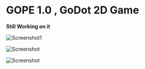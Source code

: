 # GOPE 1.0 , GoDot 2D Game

**Still Working on it**


![Screenshot1](https://raw.githubusercontent.com/MrZak-dev/GoPe/master/Sprites/Games%20ScreenShots/Screenshot_20180302_153633.png)

![Screenshot](https://raw.githubusercontent.com/MrZak-dev/GoPe/master/Sprites/Games%20ScreenShots/Screenshot_20180302_153709.png)

![Screenshot](https://raw.githubusercontent.com/MrZak-dev/GoPe/master/Sprites/Games%20ScreenShots/Screenshot_20180302_153749.png)


